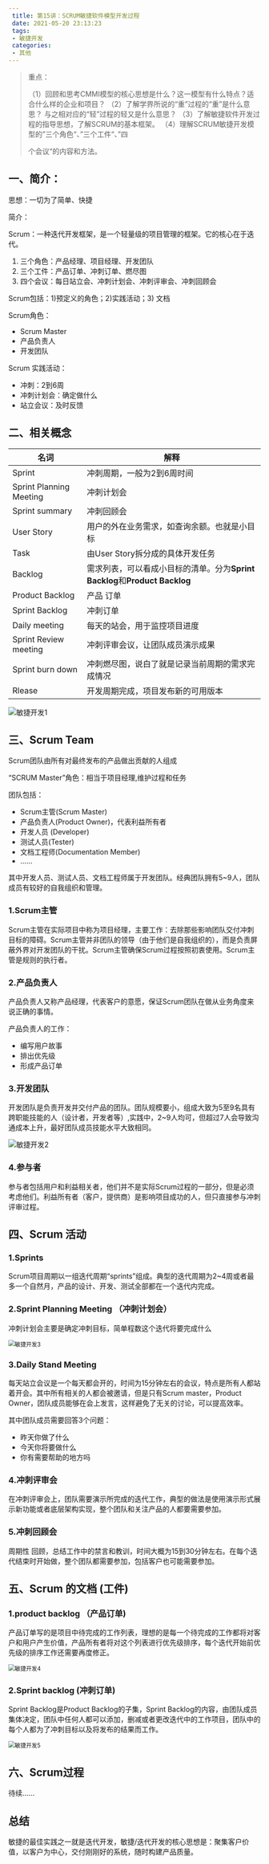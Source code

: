 ```yaml
---
 title: 第15讲：SCRUM敏捷软件模型开发过程 
 date: 2021-05-20 23:13:23 
 tags: 
 - 敏捷开发
 categories:
 - 其他
---
```

> 重点：
>
> （1）回顾和思考CMMI模型的核心思想是什么？这一模型有什么特点？适合什么样的企业和项目？
> （2）了解学界所说的“重”过程的“重”是什么意思？ 与之相对应的“轻”过程的轻又是什么意思？
> （3）了解敏捷软件开发过程的指导思想，了解SCRUM的基本框架。
> （4）理解SCRUM敏捷开发模型的”三个角色“、”三个工件“、”四
>
> 个会议“的内容和方法。
>

<!--more-->

## 一、简介：

思想：一切为了简单、快捷

简介：

Scrum：一种迭代开发框架，是一个轻量级的项目管理的框架。它的核心在于迭代。

1. 三个角色：产品经理、项目经理、开发团队
2. 三个工件：产品订单、冲刺订单、燃尽图
3. 四个会议：每日站立会、冲刺计划会、冲刺评审会、冲刺回顾会

Scrum包括：1)预定义的角色；2)实践活动；3) 文档

Scrum角色：

* Scrum Master
* 产品负责人
* 开发团队

Scrum 实践活动：

* 冲刺：2到6周
* 冲刺计划会：确定做什么
* 站立会议：及时反馈

## 二、相关概念



| 名词                    | 解释                                                         |
| ----------------------- | ------------------------------------------------------------ |
| Sprint                  | 冲刺周期，一般为2到6周时间                                   |
| Sprint Planning Meeting | 冲刺计划会                                                   |
| Sprint summary          | 冲刺回顾会                                                   |
| User Story              | 用户的外在业务需求，如查询余额。也就是小目标                 |
| Task                    | 由User Story拆分成的具体开发任务                             |
| Backlog                 | 需求列表，可以看成小目标的清单。分为**Sprint Backlog**和**Product Backlog** |
| Product Backlog         | 产品 订单                                                    |
| Sprint Backlog          | 冲刺订单                                                     |
| Daily meeting           | 每天的站会，用于监控项目进度                                 |
| Sprint Review meeting   | 冲刺评审会议，让团队成员演示成果                             |
| Sprint burn down        | 冲刺燃尽图，说白了就是记录当前周期的需求完成情况             |
| Rlease                  | 开发周期完成，项目发布新的可用版本                           |

![敏捷开发1](https://gitee.com/zhou-ning/BlogImage/raw/master/敏捷开发/敏捷开发1.png)



## 三、Scrum Team 

Scrum团队由所有对最终发布的产品做出贡献的人组成

“SCRUM Master”角色：相当于项目经理,维护过程和任务

团队包括：

* Scrum主管(Scrum Master)
* 产品负责人(Product Owner)，代表利益所有者
* 开发人员 (Developer)
* 测试人员(Tester)
* 文档工程师(Documentation Member)
* ......

其中开发人员、测试人员、文档工程师属于开发团队。经典团队拥有5~9人，团队成员有较好的自我组织和管理。



### 1.Scrum主管

Scrum主管在实际项目中称为项目经理，主要工作：去除那些影响团队交付冲刺目标的障碍。Scrum主管并非团队的领导（由于他们是自我组织的），而是负责屏蔽外界对开发团队的干扰。Scrum主管确保Scrum过程按照初衷使用。Scrum主管是规则的执行者。



### 2.产品负责人

产品负责人又称产品经理，代表客户的意愿，保证Scrum团队在做从业务角度来说正确的事情。

产品负责人的工作：

* 编写用户故事
* 排出优先级
* 形成产品订单



### 3.开发团队

开发团队是负责开发并交付产品的团队。团队规模要小，组成大致为5至9名具有跨职能技能的人（设计者，开发者等）,实践中，2~9人均可，但超过7人会导致沟通成本上升，最好团队成员技能水平大致相同。

![敏捷开发2](https://gitee.com/zhou-ning/BlogImage/raw/master/敏捷开发/敏捷开发2.png)

### 4.参与者

参与者包括用户和利益相关者，他们并不是实际Scrum过程的一部分，但是必须考虑他们。利益所有者（客户，提供商）是影响项目成功的人，但只直接参与冲刺评审过程。



## 四、Scrum 活动

### 1.Sprints

Scrum项目周期以一组迭代周期“sprints”组成。典型的迭代周期为2~4周或者最多一个自然月，产品的设计、开发、测试全部都在一个迭代内完成。

### 2.Sprint Planning Meeting （冲刺计划会）

冲刺计划会主要是确定冲刺目标，简单程数这个迭代将要完成什么

<img src="https://gitee.com/zhou-ning/BlogImage/raw/master/敏捷开发/敏捷开发3.png" alt="敏捷开发3" style="zoom:80%;" />

### 3.Daily Stand Meeting

每天站立会议是一个每天都会开的，时间为15分钟左右的会议，特点是所有人都站着开会。其中所有相关的人都会被邀请，但是只有Scrum master，Product Owner，团队成员能够在会上发言，这样避免了无关的讨论，可以提高效率。

其中团队成员需要回答3个问题：

* 昨天你做了什么
* 今天你将要做什么
* 你有需要帮助的地方吗

### 4.冲刺评审会

在冲刺评审会上，团队需要演示所完成的迭代工作，典型的做法是使用演示形式展示新功能或者底层架构实现，整个团队和关注产品的人都要需要参加。

### 5.冲刺回顾会

周期性 回顾，总结工作中的禁言和教训，时间大概为15到30分钟左右。在每个迭代结束时开始做，整个团队都需要参加，包括客户也可能需要参加。



## 五、**Scrum** **的文档** (工件)

### 1.product backlog （产品订单)

产品订单写的是项目中待完成的工作列表，理想的是每一个待完成的工作都将对客户和用户产生价值，产品所有者将对这个列表进行优先级排序，每个迭代开始前优先级的排序工作还需要再度修正。

<img src="https://gitee.com/zhou-ning/BlogImage/raw/master/敏捷开发/敏捷开发4.png" alt="敏捷开发4" style="zoom:80%;" />

### 2.Sprint backlog (冲刺订单)

Sprint Backlog是Product Backlog的子集，Sprint Backlog的内容，由团队成员集体决定，团队中任何人都可以添加，删减或者更改迭代中的工作项目，团队中的每个人都为了冲刺目标以及将发布的结果而工作。

<img src="https://gitee.com/zhou-ning/BlogImage/raw/master/敏捷开发/敏捷开发5.png" alt="敏捷开发5" style="zoom:80%;" />

## 六、Scrum过程

待续......



## 总结

敏捷的最佳实践之一就是迭代开发，敏捷/迭代开发的核心思想是：聚集客户价值，以客户为中心，交付刚刚好的系统，随时构建产品质量。